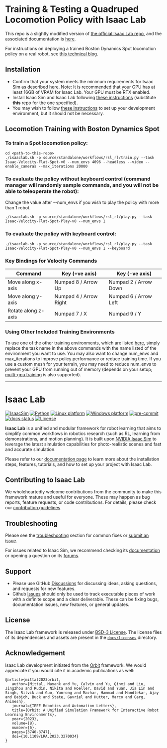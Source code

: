 
# Training & Testing a Quadruped Locomotion Policy with Isaac Lab

This repo is a slightly modified version of [the official Isaac Lab repo](https://github.com/isaac-sim/IsaacLab), and the associated documentation is [here](https://isaac-sim.github.io/IsaacLab/#).

For instructions on deploying a trained Boston Dynamics Spot locomotion policy on a real robot, see [this technical blog](https://developer.nvidia.com/blog/closing-the-sim-to-real-gap-training-spot-quadruped-locomotion-with-nvidia-isaac-lab/).

## Installation
- Confirm that your system meets the minimum requirements for Isaac Sim as described [here](https://docs.omniverse.nvidia.com/isaacsim/latest/installation/requirements.html). Note: It is recommended that your GPU has at least 16GB of VRAM for Isaac Lab. Your GPU must be RTX enabled.
- Install Isaac Sim and Isaac Lab following [these instructions](https://isaac-sim.github.io/IsaacLab/source/setup/installation/index.html) (substitute **this** repo for the one specified).
- You may wish to follow [these instructions](https://isaac-sim.github.io/IsaacLab/source/setup/developer.html) to set up your development environment, but it should not be necessary.

## Locomotion Training with Boston Dynamics Spot

### To train a Spot locomotion policy:

```
cd <path-to-this-repo>
./isaaclab.sh -p source/standalone/workflows/rsl_rl/train.py --task Isaac-Velocity-Flat-Spot-v0 --num_envs 4096 --headless --video --enable_cameras --max_iterations 20000
```

### To evaluate the policy without keyboard control (command manager will randomly sample commands, and you will not be able to teleoperate the robot):

Change the value after --num_envs if you wish to play the policy with more than 1 robot. 

```
./isaaclab.sh -p source/standalone/workflows/rsl_rl/play.py --task Isaac-Velocity-Flat-Spot-Play-v0 --num_envs 1
```

### To evaluate the policy with keyboard control:

```
./isaaclab.sh -p source/standalone/workflows/rsl_rl/play.py --task Isaac-Velocity-Flat-Spot-Play-v0 --num_envs 1 --keyboard
```
### Key Bindings for Velocity Commands

|Command |Key (+ve axis) |Key (-ve axis) |
|--------|--------|--------|
| Move along x-axis | Numpad 8 / Arrow Up | Numpad 2 / Arrow Down |
| Move along y-axis | Numpad 4 / Arrow Right | Numpad 6 / Arrow Left|
| Rotate along z-axis | Numpad 7 / X | Numpad 9 / Y |

### Using Other Included Training Environments

To use one of the other training environments, which are listed [here](https://isaac-sim.github.io/IsaacLab/source/features/environments.html), simply replace the task name in the above commands with the name listed of the environment you want to use. You may also want to change num_envs and max_iterations to improve policy performance or reduce training time. If you use a custom mesh for your terrain, you may need to reduce num_envs to prevent your GPU from running out of memory (depends on your setup; [multi-gpu training](https://isaac-sim.github.io/IsaacLab/source/features/multi_gpu.html) is also supported). 

---

# Isaac Lab

[![IsaacSim](https://img.shields.io/badge/IsaacSim-4.1-silver.svg)](https://docs.omniverse.nvidia.com/isaacsim/latest/overview.html)
[![Python](https://img.shields.io/badge/python-3.10-blue.svg)](https://docs.python.org/3/whatsnew/3.10.html)
[![Linux platform](https://img.shields.io/badge/platform-linux--64-orange.svg)](https://releases.ubuntu.com/20.04/)
[![Windows platform](https://img.shields.io/badge/platform-windows--64-orange.svg)](https://www.microsoft.com/en-us/)
[![pre-commit](https://img.shields.io/github/actions/workflow/status/isaac-sim/IsaacLab/pre-commit.yaml?logo=pre-commit&logoColor=white&label=pre-commit&color=brightgreen)](https://github.com/isaac-sim/IsaacLab/actions/workflows/pre-commit.yaml)
[![docs status](https://img.shields.io/github/actions/workflow/status/isaac-sim/IsaacLab/docs.yaml?label=docs&color=brightgreen)](https://github.com/isaac-sim/IsaacLab/actions/workflows/docs.yaml)
[![License](https://img.shields.io/badge/license-BSD--3-yellow.svg)](https://opensource.org/licenses/BSD-3-Clause)


**Isaac Lab** is a unified and modular framework for robot learning that aims to simplify common workflows
in robotics research (such as RL, learning from demonstrations, and motion planning). It is built upon
[NVIDIA Isaac Sim](https://docs.omniverse.nvidia.com/isaacsim/latest/overview.html) to leverage the latest
simulation capabilities for photo-realistic scenes and fast and accurate simulation.

Please refer to our [documentation page](https://isaac-sim.github.io/IsaacLab) to learn more about the
installation steps, features, tutorials, and how to set up your project with Isaac Lab.

## Contributing to Isaac Lab

We wholeheartedly welcome contributions from the community to make this framework mature and useful for everyone.
These may happen as bug reports, feature requests, or code contributions. For details, please check our
[contribution guidelines](https://isaac-sim.github.io/IsaacLab/source/refs/contributing.html).

## Troubleshooting

Please see the [troubleshooting](https://isaac-sim.github.io/IsaacLab/source/refs/troubleshooting.html) section for
common fixes or [submit an issue](https://github.com/isaac-sim/IsaacLab/issues).

For issues related to Isaac Sim, we recommend checking its [documentation](https://docs.omniverse.nvidia.com/app_isaacsim/app_isaacsim/overview.html)
or opening a question on its [forums](https://forums.developer.nvidia.com/c/agx-autonomous-machines/isaac/67).

## Support

* Please use GitHub [Discussions](https://github.com/isaac-sim/IsaacLab/discussions) for discussing ideas, asking questions, and requests for new features.
* Github [Issues](https://github.com/isaac-sim/IsaacLab/issues) should only be used to track executable pieces of work with a definite scope and a clear deliverable. These can be fixing bugs, documentation issues, new features, or general updates.

## License

The Isaac Lab framework is released under [BSD-3 License](LICENSE). The license files of its dependencies and assets are present in the [`docs/licenses`](docs/licenses) directory.

## Acknowledgement

Isaac Lab development initiated from the [Orbit](https://isaac-orbit.github.io/) framework. We would appreciate if you would cite it in academic publications as well:

```
@article{mittal2023orbit,
   author={Mittal, Mayank and Yu, Calvin and Yu, Qinxi and Liu, Jingzhou and Rudin, Nikita and Hoeller, David and Yuan, Jia Lin and Singh, Ritvik and Guo, Yunrong and Mazhar, Hammad and Mandlekar, Ajay and Babich, Buck and State, Gavriel and Hutter, Marco and Garg, Animesh},
   journal={IEEE Robotics and Automation Letters},
   title={Orbit: A Unified Simulation Framework for Interactive Robot Learning Environments},
   year={2023},
   volume={8},
   number={6},
   pages={3740-3747},
   doi={10.1109/LRA.2023.3270034}
}
```
